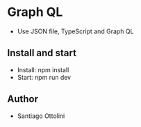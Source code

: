 # Graph QL
* Use JSON file, TypeScript and Graph QL

## Install and start
* Install: npm install 
* Start: npm run dev

## Author
* Santiago Ottolini



